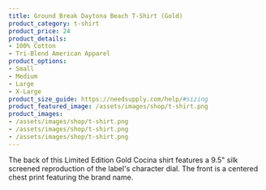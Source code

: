 ```yaml
---
title: Ground Break Daytona Beach T-Shirt (Gold)
product_category: t-shirt
product_price: 24
product_details:
- 100% Cotton
- Tri-Blend American Apparel
product_options:
- Small
- Medium
- Large
- X-Large
product_size_guide: https://needsupply.com/help/#sizing
product_featured_image: /assets/images/shop/t-shirt.png
product_images:
- /assets/images/shop/t-shirt.png
- /assets/images/shop/t-shirt.png
- /assets/images/shop/t-shirt.png
---
```


The back of this Limited Edition Gold Cocina shirt features a 9.5" silk screened reproduction of the label's character dial. The front is a centered chest print featuring the brand name.
